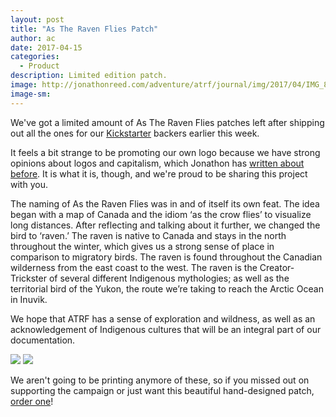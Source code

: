 ```yaml
---
layout: post
title: "As The Raven Flies Patch"
author: ac
date: 2017-04-15
categories:
  - Product
description: Limited edition patch.
image: http://jonathonreed.com/adventure/atrf/journal/img/2017/04/IMG_8639-AC-2000-WEB.jpg
image-sm:
---
```


We've got a limited amount of As The Raven Flies patches left after shipping out all the ones for our <a href="https://www.kickstarter.com/projects/asadch/as-the-raven-flies-cross-canada-cycle-tour/">Kickstarter</a> backers earlier this week. 

It feels a bit strange to be promoting our own logo because we have strong opinions about logos and capitalism, which Jonathon has <a href="http://jonathonreed.tumblr.com/post/153994305112/why-i-cover-corporate-logos">written about before</a>. It is what it is, though, and we're proud to be sharing this project with you.

The naming of As the Raven Flies was in and of itself its own feat. The idea began with a map of Canada and the idiom ‘as the crow flies’ to visualize long distances. After reflecting and talking about it further, we changed the bird to ‘raven.’ The raven is native to Canada and stays in the north throughout the winter, which gives us a strong sense of place in comparison to migratory birds. The raven is found throughout the Canadian wilderness from the east coast to the west. The raven is the Creator-Trickster of several different Indigenous mythologies; as well as the territorial bird of the Yukon, the route we’re taking to reach the Arctic Ocean in Inuvik.

We hope that ATRF has a sense of exploration and wildness, as well as an acknowledgement of Indigenous cultures that will be an integral part of our documentation.

<img src="http://jonathonreed.com/adventure/atrf/journal/img/2017/04/IMG_8639-AC-2000-WEB.jpg">
<img src="http://jonathonreed.com/adventure/atrf/journal/img/2017/04/IMG_8637-AC-2000-WEB.jpg">

We aren't going to be printing anymore of these, so if you missed out on supporting the campaign or just want this beautiful hand-designed patch, <a href="https://gum.co/LOsKN">order one</a>! 